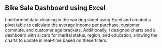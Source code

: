 ## Bike Sale Dashboard using Excel

I performed data cleaning in the working sheet using Excel and created a pivot table to calculate the average income per purchase, customer commute, and customer age brackets. Additionally, I designed charts and a dashboard with slicers for marital status, region, and education, allowing the charts to update in real-time based on these filters.
